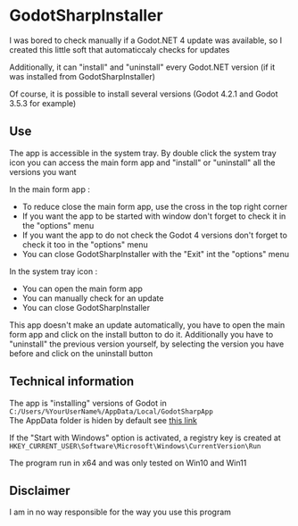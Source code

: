 # GodotSharpInstaller

I was bored to check manually if a Godot.NET 4 update was available, so I created this little soft that automaticcaly checks for updates

Additionally, it can "install" and "uninstall" every Godot.NET version (if it was installed from GodotSharpInstaller)

Of course, it is possible to install several versions (Godot 4.2.1 and Godot 3.5.3 for example)

## Use

The app is accessible in the system tray. By double click the system tray icon you can access the main form app and "install" or "uninstall" all the versions you want

In the main form app :

 - To reduce close the main form app, use the cross in the top right corner
 - If you want the app to be started with window don't forget to check it in the "options" menu
 - If you want the app to do not check the Godot 4 versions don't forget to check it too in the "options" menu
 - You can close GodotSharpInstaller with the "Exit" int the "options" menu

In the system tray icon :

 - You can open the main form app
 - You can manually check for an update
 - You can close GodotSharpInstaller

 This app doesn't make an update automatically, you have to open the main form app and click on the install button to do it. Additionally you have to "uninstall" the previous version yourself, by selecting the version you have before and click on the uninstall button
 
## Technical information

The app is "installing" versions of Godot in ```C:/Users/%YourUserName%/AppData/Local/GodotSharpApp```  
The AppData folder is hiden by default see [this link](https://support.microsoft.com/en-us/windows/view-hidden-files-and-folders-in-windows-97fbc472-c603-9d90-91d0-1166d1d9f4b5#WindowsVersion=Windows_11)

If the "Start with Windows" option is activated, a registry key is created at ```HKEY_CURRENT_USER\Software\Microsoft\Windows\CurrentVersion\Run```

The program run in x64 and was only tested on Win10 and Win11

## Disclaimer

I am in no way responsible for the way you use this program
